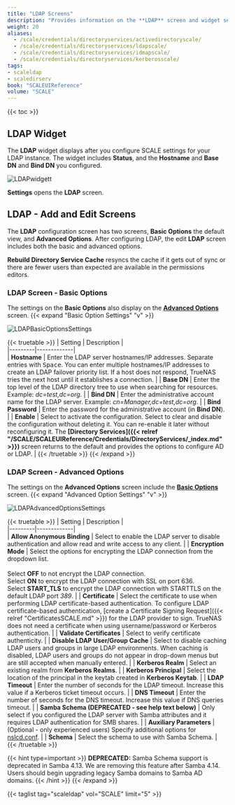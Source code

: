 ```yaml
---
title: "LDAP Screens"
description: "Provides information on the **LDAP** screen and widget settings."
weight: 20
aliases:
  - /scale/credentials/directoryservices/activedirectoryscale/
  - /scale/credentials/directoryservices/ldapscale/
  - /scale/credentials/directoryservices/idmapscale/
  - /scale/credentials/directoryservices/kerberosscale/
tags:
- scaleldap
- scaledirserv
book: "SCALEUIReference"
volume: "SCALE"
---
```


{{< toc >}}

## LDAP Widget

The **LDAP** widget displays after you configure SCALE settings for your LDAP instance.
The widget includes **Status**, and the **Hostname** and **Base DN** and **Bind DN** you configured.

![LDAPwidgett](/images/SCALE/Credentials/LDAPwidget.png "LDAP Widget")

**Settings** opens the **LDAP** screen.

## LDAP - Add and Edit Screens

The **LDAP** configuration screen has two screens, **Basic Options** the default view, and **Advanced Options**.
After configuring LDAP, the edit **LDAP** screen includes both the basic and advanced options.

**Rebuild Directory Service Cache** resyncs the cache if it gets out of sync or there are fewer users than expected are available in the permissions editors.

### LDAP Screen - Basic Options

The settings on the **Basic Options** also display on the **[Advanced Options](#ldap-screen---advanced-options)** screen.
{{< expand "Basic Option Settings" "v" >}}

![LDAPBasicOptionsSettings](/images/SCALE/Credentials/LDAPBasicOptionsSettings.png "LDAP Screen Basic Options")

{{< truetable >}}
| Setting | Description |  
|---------|-------------|  
| **Hostname** | Enter the LDAP server hostnames/IP addresses. Separate entries with <kbd>Space</kbd>. You can enter multiple hostnames/IP addresses to create an LDAP failover priority list. If a host does not respond, TrueNAS tries the next host until it establishes a connection. |
| **Base DN** | Enter the top level of the LDAP directory tree to use when searching for resources. Example: *dc=test,dc=org*. |
| **Bind DN** | Enter the administrative account name for the LDAP server. Example: *cn=Manager,dc=test,dc=org*. |
| **Bind Password** | Enter the password for the administrative account (in **Bind DN**). |
| **Enable** | Select to activate the configuration. Select to clear and disable the configuration without deleting it. You can re-enable it later without reconfiguring it. The **[Directory Services]({{< relref "/SCALE/SCALEUIReference/Credentials/DirectoryServices/_index.md" >}})** screen returns to the default and provides the options to configure AD or LDAP. |
{{< /truetable >}}
{{< /expand >}}
### LDAP Screen - Advanced Options
The settings on the **Advanced Options** screen include the **[Basic Options](#ldap-screen---basic-options)** screen.
{{< expand "Advanced Option Settings" "v" >}}

![LDAPAdvancedOptionsSettings](/images/SCALE/Credentials/LDAPAdvancedOptionsSettings.png "LDAP Screen Advanced Options")

{{< truetable >}}
| Setting | Description |  
|---------|-------------|  
| **Allow Anonymous Binding** | Select to enable the LDAP server to disable authentication and allow read and write access to any client. |
| **Encryption Mode** | Select the options for encrypting the LDAP connection from the dropdown list. <br> <br>Select **OFF** to not encrypt the LDAP connection. <br>Select **ON** to encrypt the LDAP connection with SSL on port 636. <br>Select **START_TLS** to encrypt the LDAP connection with STARTTLS on the default LDAP port *389*. |
| **Certificate** | Select the certificate to use when performing LDAP certificate-based authentication.  To configure LDAP certificate-based authentication, [create a Certificate Signing Request]({{< relref "CertificatesSCALE.md" >}}) for the LDAP provider to sign. TrueNAS does not need a certificate when using username/password or Kerberos authentication.  |
| **Validate Certificates** | Select to verify certificate authenticity. |
| **Disable LDAP User/Group Cache** | Select to disable caching LDAP users and groups in large LDAP environments. When caching is disabled, LDAP users and groups do not appear in drop-down menus but are still accepted when manually entered. |
| **Kerberos Realm** | Select an existing realm from **Kerberos Realms**. |
| **Kerberos Principal** | Select the location of the principal in the keytab created in **Kerberos Keytab**. |
| **LDAP Timeout** | Enter the number of seconds for the LDAP timeout. Increase this value if a Kerberos ticket timeout occurs. |
| **DNS Timeout** | Enter the number of seconds for the DNS timeout. Increase this value if DNS queries timeout. |
| **Samba Schema (DEPRECATED - see help text below)** | Only select if you configured the LDAP server with Samba attributes and it requires LDAP authentication for SMB shares. |
| **Auxiliary Parameters** | (Optional - only experienced users) Specify additional options for [nslcd.conf](https://arthurdejong.org/nss-pam-ldapd/nslcd.conf.5). |
| **Schema** | Select the schema to use with Samba Schema. |
{{< /truetable >}}

{{< hint type=important >}}
**DEPRECATED:** Samba Schema support is deprecated in Samba 4.13. We are removing this feature after Samba 4.14. Users should begin upgrading legacy Samba domains to Samba AD domains.
{{< /hint >}}
{{< /expand >}}

{{< taglist tag="scaleldap" vol="SCALE" limit="5" >}}
